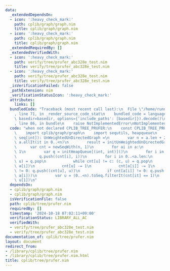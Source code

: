 ```yaml
---
data:
  _extendedDependsOn:
  - icon: ':heavy_check_mark:'
    path: cplib/graph/graph.nim
    title: cplib/graph/graph.nim
  - icon: ':heavy_check_mark:'
    path: cplib/graph/graph.nim
    title: cplib/graph/graph.nim
  _extendedRequiredBy: []
  _extendedVerifiedWith:
  - icon: ':heavy_check_mark:'
    path: verify/tree/prufer_abc328e_test.nim
    title: verify/tree/prufer_abc328e_test.nim
  - icon: ':heavy_check_mark:'
    path: verify/tree/prufer_abc328e_test.nim
    title: verify/tree/prufer_abc328e_test.nim
  _isVerificationFailed: false
  _pathExtension: nim
  _verificationStatusIcon: ':heavy_check_mark:'
  attributes:
    links: []
  bundledCode: "Traceback (most recent call last):\n  File \"/home/runner/.local/lib/python3.10/site-packages/onlinejudge_verify/documentation/build.py\"\
    , line 71, in _render_source_code_stat\n    bundled_code = language.bundle(stat.path,\
    \ basedir=basedir, options={'include_paths': [basedir]}).decode()\n  File \"/home/runner/.local/lib/python3.10/site-packages/onlinejudge_verify/languages/nim.py\"\
    , line 86, in bundle\n    raise NotImplementedError\nNotImplementedError\n"
  code: "when not declared CPLIB_TREE_PRUFER:\n    const CPLIB_TREE_PRUFER* = 1\n\n\
    \    import cplib/graph/graph\n    import sequtils, heapqueue\n    proc prufer_decode*(a:\
    \ seq[int]): UnWeightedUnDirectedGraph =\n        var n = a.len + 2\n        assert\
    \ a.allIt(it in 0..<n)\n        result = initUnWeightedUnDirectedGraph(n)\n  \
    \      var cnt = newSeqWith(n, 1)\n        for ai in a:\n            cnt[ai] +=\
    \ 1\n        var q = initHeapQueue[(int, int)]()\n        for i in 0..<n:\n  \
    \          q.push((cnt[i], i))\n        for i in 0..<a.len:\n            var (c,\
    \ u) = q.pop\n            while cnt[u] != c: (c, u) = q.pop\n            result.add_edge(u,\
    \ a[i])\n            cnt[u] -= 1\n            cnt[a[i]] -= 1\n            if cnt[u]\
    \ != 0: q.push((cnt[u], u))\n            if cnt[a[i]] != 0: q.push((cnt[a[i]],\
    \ a[i]))\n        var u = (0..<n).toSeq.filterIt(cnt[it] == 1)\n        result.add_edge(u[0],\
    \ u[1])\n"
  dependsOn:
  - cplib/graph/graph.nim
  - cplib/graph/graph.nim
  isVerificationFile: false
  path: cplib/tree/prufer.nim
  requiredBy: []
  timestamp: '2024-10-18 07:02:11+09:00'
  verificationStatus: LIBRARY_ALL_AC
  verifiedWith:
  - verify/tree/prufer_abc328e_test.nim
  - verify/tree/prufer_abc328e_test.nim
documentation_of: cplib/tree/prufer.nim
layout: document
redirect_from:
- /library/cplib/tree/prufer.nim
- /library/cplib/tree/prufer.nim.html
title: cplib/tree/prufer.nim
---
```

